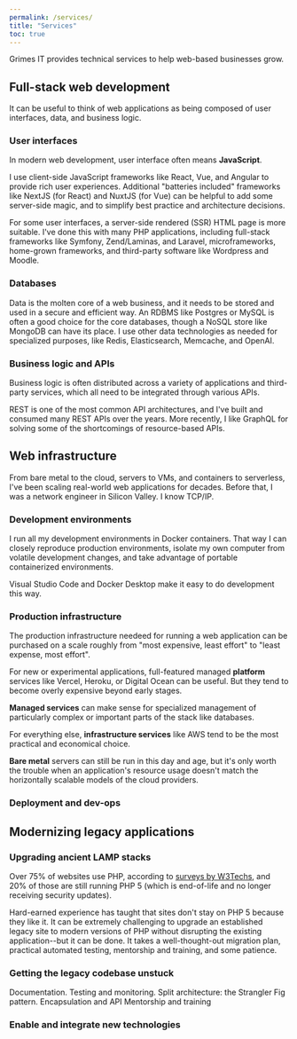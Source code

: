 ```yaml
---
permalink: /services/
title: "Services"
toc: true
---
```


Grimes IT provides technical services to help web-based businesses grow.

## Full-stack web development

It can be useful to think of web applications as being composed of user interfaces, data, and business logic. 

### User interfaces

In modern web development, user interface often means **JavaScript**.

I use client-side JavaScript frameworks like React, Vue, and Angular to provide rich user experiences.
Additional "batteries included" frameworks like NextJS (for React) and NuxtJS (for Vue) can be helpful to add some server-side magic, and to simplify best practice and architecture decisions. 

For some user interfaces, a server-side rendered (SSR) HTML page is more suitable. I've done this with many PHP applications, including full-stack frameworks like Symfony, Zend/Laminas, and Laravel, microframeworks, home-grown frameworks, and third-party software like Wordpress and Moodle.

### Databases

Data is the molten core of a web business, and it needs to be stored and used in a secure and efficient way.
An RDBMS like Postgres or MySQL is often a good choice for the core databases,
though a NoSQL store like MongoDB can have its place.
I use other data technologies as needed for specialized purposes, like Redis, Elasticsearch, Memcache, and OpenAI.

### Business logic and APIs

Business logic is often distributed across a variety of applications and third-party services,
which all need to be integrated through various APIs.

REST is one of the most common API architectures, and I've built and consumed many REST APIs over the years.
More recently, I like GraphQL for solving some of the shortcomings of resource-based APIs.

## Web infrastructure

From bare metal to the cloud, servers to VMs, and containers to serverless, I've been scaling real-world web applications for decades. Before that, I was a network engineer in Silicon Valley. I know TCP/IP.

### Development environments

I run all my development environments in Docker containers.
That way I can closely reproduce production environments,
isolate my own computer from volatile development changes,
and take advantage of portable containerized environments.

Visual Studio Code and Docker Desktop make it easy to do development this way.

### Production infrastructure

The production infrastructure needeed for running a web application can be purchased on a scale roughly from "most expensive, least effort" to "least expense, most effort". 

For new or experimental applications, full-featured managed **platform** services like Vercel, Heroku, or Digital Ocean can be useful.
But they tend to become overly expensive beyond early stages.

**Managed services** can make sense for specialized management of particularly complex or important parts of the stack like databases. 

For everything else, **infrastructure services** like AWS tend to be the most practical and economical choice.

**Bare metal** servers can still be run in this day and age,
but it's only worth the trouble when an application's resource usage doesn't match the horizontally scalable models of the cloud providers.

### Deployment and dev-ops



<!-- 
![full](/assets/images/legacy-feature.png){: .full} -->

## Modernizing legacy applications

<!-- {% include feature_row id="service_legacy" type="right" %} -->

### Upgrading ancient LAMP stacks

Over 75% of websites use PHP, according to [surveys by W3Techs](https://w3techs.com/technologies/details/pl-php),
and 20% of those are still running PHP 5 (which is end-of-life and no longer receiving security updates).

Hard-earned experience has taught that sites don't stay on PHP 5 because they like it. 
It can be extremely challenging to upgrade an established legacy site to modern versions of PHP without disrupting the existing application--but it can be done. It takes a well-thought-out migration plan, 
practical automated testing, mentorship and training, and some patience.

### Getting the legacy codebase unstuck

Documentation.
Testing and monitoring.
Split architecture: the Strangler Fig pattern.
Encapsulation and API
Mentorship and training

### Enable and integrate new technologies



